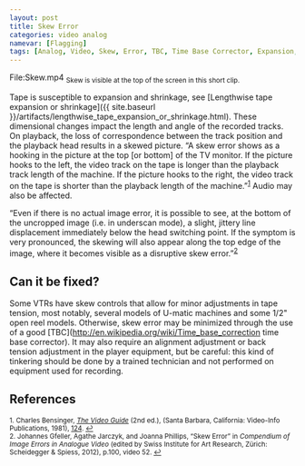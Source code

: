 ```yaml
---
layout: post
title: Skew Error
categories: video analog
namevar: [Flagging]
tags: [Analog, Video, Skew, Error, TBC, Time Base Corrector, Expansion, Shrinkage, Media Damage, Device Error, Tape Error]
---
```


File:Skew.mp4
<sub>Skew is visible at the top of the screen in this short clip.</sub>


Tape is susceptible to expansion and shrinkage, see [Lengthwise tape expansion or shrinkage]({{ site.baseurl }}/artifacts/lengthwise_tape_expansion_or_shrinkage.html). These dimensional changes impact the length and angle of the recorded tracks. On playback, the loss of correspondence between the track position and the playback head results in a skewed picture. “A skew error shows as a hooking in the picture at the top [or bottom] of the TV monitor. If the picture hooks to the left, the video track on the tape is longer than the playback track length of the machine. If the picture hooks to the right, the video track on the tape is shorter than the playback length of the machine.”<sup><a href="#fn1" id="ref1">1</a></sup> Audio may also be affected.

“Even if there is no actual image error, it is possible to see, at the bottom of the uncropped image (i.e. in underscan mode), a slight, jittery line displacement immediately below the head switching point. If the symptom is very pronounced, the skewing will also appear along the top edge of the image, where it becomes visible as a disruptive skew error.”<sup><a href="#fn2" id="ref2">2</a></sup>

## Can it be fixed?

Some VTRs have skew controls that allow for minor adjustments in tape tension, most notably, several models of U-matic machines and some 1/2" open reel models. Otherwise, skew error may be minimized through the use of a good [TBC](http://en.wikipedia.org/wiki/Time_base_correction time base corrector). It may also require an alignment adjustment or back tension adjustment in the player equipment, but be careful: this kind of tinkering should be done by a trained technician and not performed on equipment used for recording.

## References

<sup id="fn1">1. Charles Bensinger, [_The Video Guide_](http://videopreservation.conservation-us.org/vid_guide/) (2nd ed.), (Santa Barbara, California: Video-Info Publications, 1981), [124](http://videopreservation.conservation-us.org/vid_guide/10/10.html). <a href="#ref1" title="Jump back to footnote 1 in the text.">↩</a></sup>    
<sup id="fn2">2. Johannes Gfeller, Agathe Jarczyk, and Joanna Phillips, “Skew Error” in _Compendium of Image Errors in Analogue Video_ (edited by Swiss Institute for Art Research, Zürich: Scheidegger & Spiess, 2012), p.100, video 52. <a href="#ref2" title="Jump back to footnote 2 in the text.">↩</a></sup> 
